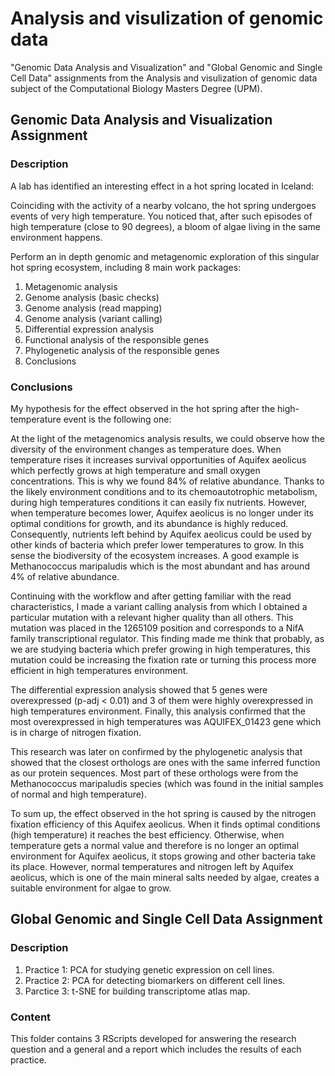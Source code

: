 # Analysis and visulization of genomic data
"Genomic Data Analysis and Visualization" and "Global Genomic and Single Cell Data" assignments from the Analysis and visulization of genomic data subject of the Computational Biology Masters Degree (UPM).

## Genomic Data Analysis and Visualization Assignment

### Description
A lab has identified an interesting effect in a hot spring located in Iceland:

Coinciding with the activity of a nearby volcano, the hot spring undergoes events of very high
temperature. You noticed that, after such episodes of high temperature (close to 90 degrees), a
bloom of algae living in the same environment happens.

Perform an in depth genomic and metagenomic exploration of this singular hot spring ecosystem, including 8 main work packages:

1. Metagenomic analysis
2. Genome analysis (basic checks)
3. Genome analysis (read mapping)
4. Genome analysis (variant calling)
5. Differential expression analysis
6. Functional analysis of the responsible genes
7. Phylogenetic analysis of the responsible genes
8. Conclusions

### Conclusions

My hypothesis for the effect observed in the hot spring after the high-temperature event is the
following one:

At the light of the metagenomics analysis results, we could observe how the diversity of the environment changes as temperature does. When temperature rises it increases survival opportunities
of Aquifex aeolicus which perfectly grows at high temperature and small oxygen concentrations.
This is why we found 84% of relative abundance. Thanks to the likely environment conditions and
to its chemoautotrophic metabolism, during high temperatures conditions it can easily fix nutrients. However, when temperature becomes lower, Aquifex aeolicus is no longer under its optimal
conditions for growth, and its abundance is highly reduced. Consequently, nutrients left behind
by Aquifex aeolicus could be used by other kinds of bacteria which prefer lower temperatures to
grow. In this sense the biodiversity of the ecosystem increases. A good example is Methanococcus
maripaludis which is the most abundant and has around 4% of relative abundance.

Continuing with the workflow and after getting familiar with the read characteristics, I made a
variant calling analysis from which I obtained a particular mutation with a relevant higher quality
than all others. This mutation was placed in the 1265109 position and corresponds to a NifA family
transcriptional regulator. This finding made me think that probably, as we are studying bacteria
which prefer growing in high temperatures, this mutation could be increasing the fixation rate or
turning this process more efficient in high temperatures environment.

The differential expression analysis showed that 5 genes were overexpressed (p-adj < 0.01) and 3 of
them were highly overexpressed in high temperatures environment. Finally, this analysis confirmed
that the most overexpressed in high temperatures was AQUIFEX_01423 gene which is in charge
of nitrogen fixation.

This research was later on confirmed by the phylogenetic analysis that showed that the closest
orthologs are ones with the same inferred function as our protein sequences. Most part of these
orthologs were from the Methanococcus maripaludis species (which was found in the initial samples
of normal and high temperature).

To sum up, the effect observed in the hot spring is caused by the nitrogen fixation efficiency of
this Aquifex aeolicus. When it finds optimal conditions (high temperature) it reaches the best
efficiency. Otherwise, when temperature gets a normal value and therefore is no longer an optimal
environment for Aquifex aeolicus, it stops growing and other bacteria take its place. However,
normal temperatures and nitrogen left by Aquifex aeolicus, which is one of the main mineral salts
needed by algae, creates a suitable environment for algae to grow.


## Global Genomic and Single Cell Data Assignment
### Description
1. Practice 1: PCA for studying genetic expression on cell lines.
2. Practice 2: PCA for detecting biomarkers on different cell lines.
3. Parctice 3: t-SNE for building transcriptome atlas map.

### Content
This folder contains 3 RScripts developed for answering the research question and a general and a report which includes the results of each practice.
